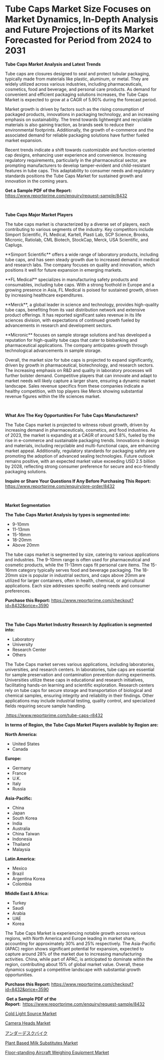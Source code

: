 <p><h1>Tube Caps Market Size Focuses on Market Dynamics, In-Depth Analysis and Future Projections of its Market Forecasted for Period from 2024 to 2031</h1></p><p><strong>Tube Caps Market Analysis and Latest Trends</strong></p>
<p><p>Tube caps are closures designed to seal and protect tubular packaging, typically made from materials like plastic, aluminum, or metal. They are widely utilized across various industries, including pharmaceuticals, cosmetics, food and beverage, and personal care products. As demand for convenient and efficient packaging solutions increases, the Tube Caps Market is expected to grow at a CAGR of 5.90% during the forecast period.</p><p>Market growth is driven by factors such as the rising consumption of packaged products, innovations in packaging technology, and an increasing emphasis on sustainability. The trend towards lightweight and recyclable materials is also gaining traction, as brands seek to reduce their environmental footprints. Additionally, the growth of e-commerce and the associated demand for reliable packaging solutions have further fueled market expansion.</p><p>Recent trends indicate a shift towards customizable and function-oriented cap designs, enhancing user experience and convenience. Increasing regulatory requirements, particularly in the pharmaceutical sector, are prompting manufacturers to develop tamper-evident and child-resistant features in tube caps. This adaptability to consumer needs and regulatory standards positions the Tube Caps Market for sustained growth and innovation in the coming years.</p></p>
<p><strong>Get a Sample PDF of the Report:&nbsp;</strong> <a href="https://www.reportprime.com/enquiry/request-sample/8432">https://www.reportprime.com/enquiry/request-sample/8432</a></p>
<p>&nbsp;</p>
<p><strong>Tube Caps Major Market Players</strong></p>
<p><p>The tube caps market is characterized by a diverse set of players, each contributing to various segments of the industry. Key competitors include Simport Scientific, FL Medical, Kartell, Plasti Lab, SCP Science, Brooks, Micronic, Ratiolab, CML Biotech, StockCap, Merck, USA Scientific, and Caplugs.</p><p>**Simport Scientific** offers a wide range of laboratory products, including tube caps, and has seen steady growth due to increased demand in medical and research labs. The company focuses on quality and innovation, which positions it well for future expansion in emerging markets.</p><p>**FL Medical** specializes in manufacturing safety products and consumables, including tube caps. With a strong foothold in Europe and a growing presence in Asia, FL Medical is poised for sustained growth, driven by increasing healthcare expenditures.</p><p>**Merck**, a global leader in science and technology, provides high-quality tube caps, benefiting from its vast distribution network and extensive product offerings. It has reported significant sales revenue in its life sciences division, with expectations of continued growth fueled by advancements in research and development sectors.</p><p>**Micronic** focuses on sample storage solutions and has developed a reputation for high-quality tube caps that cater to biobanking and pharmaceutical applications. The company anticipates growth through technological advancements in sample storage.</p><p>Overall, the market size for tube caps is projected to expand significantly, driven by growth in pharmaceutical, biotechnology, and research sectors. The increasing emphasis on R&D and quality in laboratory processes will further bolster demand. Competitive players that can innovate and adapt to market needs will likely capture a larger share, ensuring a dynamic market landscape. Sales revenue specifics from these companies indicate a healthy competition, with top players like Merck showing substantial revenue figures within the life sciences market.</p></p>
<p>&nbsp;</p>
<p><strong>What Are The Key Opportunities For Tube Caps Manufacturers?</strong></p>
<p><p>The Tube Caps market is projected to witness robust growth, driven by increasing demand in pharmaceuticals, cosmetics, and food industries. As of 2023, the market is expanding at a CAGR of around 5.8%, fueled by the rise in e-commerce and sustainable packaging trends. Innovations in design and materials, including recyclable and multi-functional caps, are enhancing market appeal. Additionally, regulatory standards for packaging safety are promoting the adoption of advanced sealing technologies. Future outlook remains positive, with an expected market value exceeding USD 2.5 billion by 2028, reflecting strong consumer preference for secure and eco-friendly packaging solutions.</p></p>
<p><strong>Inquire or Share Your Questions If Any Before Purchasing This Report:</strong> <a href="https://www.reportprime.com/enquiry/pre-order/8432">https://www.reportprime.com/enquiry/pre-order/8432</a></p>
<p>&nbsp;</p>
<p><strong>Market Segmentation</strong></p>
<p><strong>The Tube Caps Market Analysis by types is segmented into:</strong></p>
<p><ul><li>9-10mm</li><li>11-13mm</li><li>15-16mm</li><li>18-20mm</li><li>Above 20mm</li></ul></p>
<p><p>The tube caps market is segmented by size, catering to various applications and industries. The 9-10mm range is often used for pharmaceutical and cosmetic products, while the 11-13mm caps fit personal care items. The 15-16mm category typically serves food and beverage packaging. The 18-20mm size is popular in industrial sectors, and caps above 20mm are utilized for larger containers, often in health, chemical, or agricultural applications. Each size addresses specific sealing needs and consumer preferences.</p></p>
<p><strong>Purchase this Report:&nbsp;</strong><a href="https://www.reportprime.com/checkout?id=8432&price=3590">https://www.reportprime.com/checkout?id=8432&price=3590</a></p>
<p>&nbsp;</p>
<p><strong>The Tube Caps Market Industry Research by Application is segmented into:</strong></p>
<p><ul><li>Laboratory</li><li>University</li><li>Research Center</li><li>Others</li></ul></p>
<p><p>The Tube Caps market serves various applications, including laboratories, universities, and research centers. In laboratories, tube caps are essential for sample preservation and contamination prevention during experiments. Universities utilize these caps in educational and research initiatives, facilitating hands-on learning and scientific exploration. Research centers rely on tube caps for secure storage and transportation of biological and chemical samples, ensuring integrity and reliability in their findings. Other applications may include industrial testing, quality control, and specialized fields requiring secure sample handling.</p></p>
<p><a href="https://www.reportprime.com/tube-caps-r8432">&nbsp;https://www.reportprime.com/tube-caps-r8432</a></p>
<p><strong>In terms of Region, the Tube Caps Market Players available by Region are:</strong></p>
<p>
    <p> <strong> North America: </strong>
        <ul>
            <li>United States</li>
            <li>Canada</li>
        </ul>
        </p> 
    <p> <strong> Europe: </strong>
        <ul>
            <li>Germany</li>
            <li>France</li>
            <li>U.K.</li>
            <li>Italy</li>
            <li>Russia</li>
        </ul>
        </p> 
    <p> <strong> Asia-Pacific: </strong>
        <ul>
            <li>China</li>
            <li>Japan</li>
            <li>South Korea</li>
            <li>India</li>
            <li>Australia</li>
            <li>China Taiwan</li>
            <li>Indonesia</li>
            <li>Thailand</li>
            <li>Malaysia</li>
        </ul>
        </p> 
    <p> <strong> Latin America: </strong>
        <ul>
            <li>Mexico</li>
            <li>Brazil</li>
            <li>Argentina Korea</li>
            <li>Colombia</li>
        </ul>
        </p> 
    <p> <strong> Middle East & Africa: </strong>
        <ul>
            <li>Turkey</li>
            <li>Saudi</li>
            <li>Arabia</li>
            <li>UAE</li>
            <li>Korea</li>
        </ul>
    </p>
    </p>
<p><p>The Tube Caps Market is experiencing notable growth across various regions, with North America and Europe leading in market share, accounting for approximately 30% and 25% respectively. The Asia-Pacific (APAC) region shows significant potential for expansion, expected to capture around 28% of the market due to increasing manufacturing activities. China, while part of APAC, is anticipated to dominate within the region, contributing about 15% of global market value. Overall, these dynamics suggest a competitive landscape with substantial growth opportunities.</p></p>
<p><strong>Purchase this Report: </strong><a href="https://www.reportprime.com/checkout?id=8432&price=3590">https://www.reportprime.com/checkout?id=8432&price=3590</a></p>
<p>&nbsp;<strong>Get a Sample PDF of the Report:&nbsp;&nbsp;</strong><a href="https://www.reportprime.com/enquiry/request-sample/8432">https://www.reportprime.com/enquiry/request-sample/8432</a></p>
<p><strong></strong></p>
<p><p><a href="https://github.com/HobertDavis43/Market-Research-Report-List-1/blob/main/cold-light-source-market.md">Cold Light Source Market</a></p><p><a href="https://github.com/AlisaRowe24/Market-Research-Report-List-1/blob/main/camera-heads-market.md">Camera Heads Market</a></p><p><a href="https://medium.com/@americahilario/under-desk-bike-market-%E3%81%AE%E3%82%B0%E3%83%AD%E3%83%BC%E3%83%90%E3%83%AB%E5%B8%82%E5%A0%B4%E6%A6%82%E8%A6%81%E3%81%AF-%E4%B8%96%E7%95%8C%E3%81%8A%E3%82%88%E3%81%B3%E4%B8%BB%E8%A6%81%E5%B8%82%E5%A0%B4%E3%81%AB%E3%81%8A%E3%81%91%E3%82%8B%E6%A5%AD%E7%95%8C%E3%81%AB%E5%BD%B1%E9%9F%BF%E3%82%92%E4%B8%8E%E3%81%88%E3%82%8B%E4%B8%BB%E8%A6%81%E3%81%AA%E3%83%88%E3%83%AC%E3%83%B3%E3%83%89%E3%81%AB%E3%81%A4%E3%81%84%E3%81%A6-%E7%8B%AC%E8%87%AA%E3%81%AE%E8%A6%96%E7%82%B9%E3%82%92%E6%8F%90%E4%BE%9B%E3%81%97%E3%81%BE%E3%81%99-4b1731f4106e">アンダーデスクバイク</a></p><p><a href="https://www.linkedin.com/pulse/global-plant-based-milk-substitutes-industry-research-report-fnihf?trackingId=0uqEklugQt2tpHH6FsMFVw%3D%3D">Plant Based Milk Substitutes Market</a></p><p><a href="https://medium.com/@howelllesch2002/the-floor-standing-aircraft-weighing-equipment-market-report-analyzes-important-operational-and-74fde0bf4456">Floor-standing Aircraft Weighing Equipment Market</a></p></p>